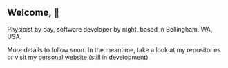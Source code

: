 ## Welcome, 👋
Physicist by day, software developer by night, based in Bellingham, WA, USA.

More details to follow soon. In the meantime, take a look at my repositories or visit my [personal website](https://philipp-roser.github.io) (still in development).



<!--
**Philipp-Roser/Philipp-Roser** is a ✨ _special_ ✨ repository because its `README.md` (this file) appears on your GitHub profile.
-->
